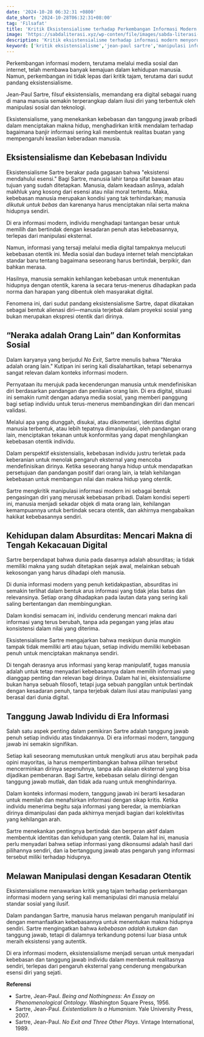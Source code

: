 ```yaml
---
date: '2024-10-28 06:32:31 +0800'
date_short: '2024-10-28T06:32:31+08:00'
tag: 'Filsafat'
title: 'Kritik Eksistensialisme terhadap Perkembangan Informasi Modern yang Memanipulasi Diri'
image: 'https://sabdaliterasi.xyz/wp-conten/file/images/sabda-literasi-kritik-eksistensialisme-terhadap-perkembangan-informasi-modern-yang-memanipulasi-diri.jpg'
description: 'Kritik eksistensialisme terhadap informasi modern menyoroti manipulasi identitas dan kebebasan individu dalam menciptakan makna hidup yang otentik.'
keyword: ['kritik eksistensialisme','jean-paul sartre','manipulasi informasi modern','kebebasan individu','eksistensi otentik','konformitas sosial','identitas digital','tanggung jawab pribadi','era informasi digital','alienasi diri']
---
```

<p>Perkembangan informasi modern, terutama melalui media sosial dan internet, telah membawa banyak kemajuan dalam kehidupan manusia. Namun, perkembangan ini tidak lepas dari kritik tajam, terutama dari sudut pandang eksistensialisme.&nbsp;</p><p>Jean-Paul Sartre, filsuf eksistensialis, memandang era digital sebagai ruang di mana manusia semakin terperangkap dalam ilusi diri yang terbentuk oleh manipulasi sosial dan teknologi.</p><p>Eksistensialisme, yang menekankan kebebasan dan tanggung jawab pribadi dalam menciptakan makna hidup, menghadirkan kritik mendalam terhadap bagaimana banjir informasi sering kali membentuk realitas buatan yang mempengaruhi keaslian keberadaan manusia.</p><h2>Eksistensialisme dan Kebebasan Individu</h2><p>Eksistensialisme Sartre berakar pada gagasan bahwa "eksistensi mendahului esensi." Bagi Sartre, manusia lahir tanpa sifat bawaan atau tujuan yang sudah ditetapkan. Manusia, dalam keadaan aslinya, adalah makhluk yang kosong dari esensi atau nilai moral tertentu. Maka, kebebasan manusia merupakan kondisi yang tak terhindarkan; manusia <em>dikutuk untuk bebas</em> dan karenanya harus menciptakan nilai serta makna hidupnya sendiri.&nbsp;</p><p>Di era informasi modern, individu menghadapi tantangan besar untuk memilih dan bertindak dengan kesadaran penuh atas kebebasannya, terlepas dari manipulasi eksternal.</p><p>Namun, informasi yang tersaji melalui media digital tampaknya melucuti kebebasan otentik ini. Media sosial dan budaya internet telah menciptakan standar baru tentang bagaimana seseorang harus bertindak, berpikir, dan bahkan merasa.&nbsp;</p><p>Hasilnya, manusia semakin kehilangan kebebasan untuk menentukan hidupnya dengan otentik, karena ia secara terus-menerus dihadapkan pada norma dan harapan yang dibentuk oleh masyarakat digital.&nbsp;</p><p>Fenomena ini, dari sudut pandang eksistensialisme Sartre, dapat dikatakan sebagai bentuk alienasi diri—manusia terjebak dalam proyeksi sosial yang bukan merupakan ekspresi otentik dari dirinya.</p><h2>“Neraka adalah Orang Lain” dan Konformitas Sosial</h2><p>Dalam karyanya yang berjudul <em>No Exit</em>, Sartre menulis bahwa "Neraka adalah orang lain." Kutipan ini sering kali disalahartikan, tetapi sebenarnya sangat relevan dalam konteks informasi modern.&nbsp;</p><p>Pernyataan itu merujuk pada kecenderungan manusia untuk mendefinisikan diri berdasarkan pandangan dan penilaian orang lain. Di era digital, situasi ini semakin rumit dengan adanya media sosial, yang memberi panggung bagi setiap individu untuk terus-menerus membandingkan diri dan mencari validasi.&nbsp;</p><p>Melalui apa yang diunggah, disukai, atau dikomentari, identitas digital manusia terbentuk, atau lebih tepatnya dimanipulasi, oleh pandangan orang lain, menciptakan tekanan untuk konformitas yang dapat menghilangkan kebebasan otentik individu.</p><p>Dalam perspektif eksistensialis, kebebasan individu justru terletak pada keberanian untuk menolak pengaruh eksternal yang mencoba mendefinisikan dirinya. Ketika seseorang hanya hidup untuk mendapatkan persetujuan dan pandangan positif dari orang lain, ia telah kehilangan kebebasan untuk membangun nilai dan makna hidup yang otentik.&nbsp;</p><p>Sartre mengkritik manipulasi informasi modern ini sebagai bentuk pengasingan diri yang merusak kebebasan pribadi. Dalam kondisi seperti ini, manusia menjadi sekadar objek di mata orang lain, kehilangan kemampuannya untuk bertindak secara otentik, dan akhirnya mengabaikan hakikat kebebasannya sendiri.</p><h2>Kehidupan dalam Absurditas: Mencari Makna di Tengah Kekacauan Digital</h2><p>Sartre berpendapat bahwa dunia pada dasarnya adalah absurditas; ia tidak memiliki makna yang sudah ditetapkan sejak awal, melainkan sebuah kekosongan yang harus dihadapi oleh manusia.&nbsp;</p><p>Di dunia informasi modern yang penuh ketidakpastian, absurditas ini semakin terlihat dalam bentuk arus informasi yang tidak jelas batas dan relevansinya. Setiap orang dihadapkan pada lautan data yang sering kali saling bertentangan dan membingungkan.&nbsp;</p><p>Dalam kondisi semacam ini, individu cenderung mencari makna dari informasi yang terus berubah, tanpa ada pegangan yang jelas atau konsistensi dalam nilai yang diterima.</p><p>Eksistensialisme Sartre mengajarkan bahwa meskipun dunia mungkin tampak tidak memiliki arti atau tujuan, setiap individu memiliki kebebasan penuh untuk menciptakan maknanya sendiri.&nbsp;</p><p>Di tengah derasnya arus informasi yang kerap manipulatif, tugas manusia adalah untuk tetap menyadari kebebasannya dalam memilih informasi yang dianggap penting dan relevan bagi dirinya. Dalam hal ini, eksistensialisme bukan hanya sebuah filosofi, tetapi juga sebuah panggilan untuk bertindak dengan kesadaran penuh, tanpa terjebak dalam ilusi atau manipulasi yang berasal dari dunia digital.</p><h2>Tanggung Jawab Individu di Era Informasi</h2><p>Salah satu aspek penting dalam pemikiran Sartre adalah tanggung jawab penuh setiap individu atas tindakannya. Di era informasi modern, tanggung jawab ini semakin signifikan.&nbsp;</p><p>Setiap kali seseorang memutuskan untuk mengikuti arus atau berpihak pada opini mayoritas, ia harus mempertimbangkan bahwa pilihan tersebut mencerminkan dirinya sepenuhnya, tanpa ada alasan eksternal yang bisa dijadikan pembenaran. Bagi Sartre, kebebasan selalu diiringi dengan tanggung jawab mutlak, dan tidak ada ruang untuk menghindarinya.</p><p>Dalam konteks informasi modern, tanggung jawab ini berarti kesadaran untuk memilah dan menafsirkan informasi dengan sikap kritis. Ketika individu menerima begitu saja informasi yang beredar, ia membiarkan dirinya dimanipulasi dan pada akhirnya menjadi bagian dari kolektivitas yang kehilangan arah.&nbsp;</p><p>Sartre menekankan pentingnya bertindak dan berperan aktif dalam membentuk identitas dan kehidupan yang otentik. Dalam hal ini, manusia perlu menyadari bahwa setiap informasi yang dikonsumsi adalah hasil dari pilihannya sendiri, dan ia bertanggung jawab atas pengaruh yang informasi tersebut miliki terhadap hidupnya.</p><h2>Melawan Manipulasi dengan Kesadaran Otentik</h2><p>Eksistensialisme menawarkan kritik yang tajam terhadap perkembangan informasi modern yang sering kali memanipulasi diri manusia melalui standar sosial yang ilusif.&nbsp;</p><p>Dalam pandangan Sartre, manusia harus melawan pengaruh manipulatif ini dengan memanfaatkan kebebasannya untuk menentukan makna hidupnya sendiri. Sartre mengingatkan bahwa <em>kebebasan adalah kutukan</em> dan tanggung jawab, tetapi di dalamnya terkandung potensi luar biasa untuk meraih eksistensi yang autentik.&nbsp;</p><p>Di era informasi modern, eksistensialisme menjadi seruan untuk menyadari kebebasan dan tanggung jawab individu dalam membentuk realitasnya sendiri, terlepas dari pengaruh eksternal yang cenderung mengaburkan esensi diri yang sejati.</p><p><strong>Referensi</strong></p><ul><li>Sartre, Jean-Paul. <em>Being and Nothingness: An Essay on Phenomenological Ontology</em>. Washington Square Press, 1956.</li><li>Sartre, Jean-Paul. <em>Existentialism Is a Humanism</em>. Yale University Press, 2007.</li><li>Sartre, Jean-Paul. <em>No Exit and Three Other Plays</em>. Vintage International, 1989.</li></ul>